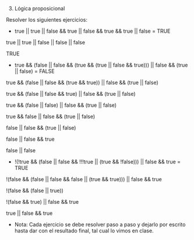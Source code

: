 3. Lógica proposicional

Resolver los siguientes ejercicios:


- true || true || false && true || false && true && true || false = TRUE

true || true || false || false || false

TRUE


- true && (false || false && (true && (true || false && true))) || false && (true || false) = FALSE

true && (false || false && (true && true)) || false && (true || false)

true && (false || false && true) || false && (true || false)

true && (false || false) || false && (true || false)

true && false || false && (true || false)

false || false && (true || false)

false || false && true

false || false





- !(!true && (false || false && !!!true || (true && !false))) || false && true = TRUE

!(false && (false || false && false || (true && true))) || false && true

!(false && (false || true))

!(false && true) || false && true

true || false && true





* Nota: Cada ejercicio se debe resolver paso a paso y dejarlo por escrito hasta dar con el resultado final, tal cual lo vimos en clase.
